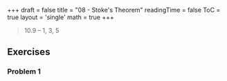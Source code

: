 +++
draft = false
title = "08 - Stoke's Theorem"
readingTime = false
ToC = true
layout = 'single'
math = true
+++

> 10.9 – 1, 3, 5

## Exercises

### Problem 1

